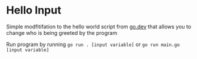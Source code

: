 # Hello Input

Simple modfitifation to the hello world script from [go.dev](https://go.dev/doc/tutorial/getting-started) that allows you to change who is being greeted by the program

Run program by running `go run . [input variable]` or `go run main.go [input variable]`